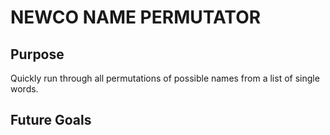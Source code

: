# NEWCO NAME PERMUTATOR

## Purpose
Quickly run through all permutations of possible names from a list of single words.

## Future Goals
